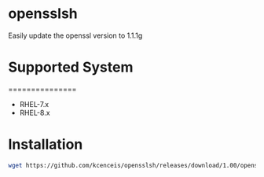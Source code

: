 # opensslsh
Easily update the openssl version to 1.1.1g

# Supported System
===============
- RHEL-7.x
- RHEL-8.x

Installation
============
```bash
wget https://github.com/kcenceis/opensslsh/releases/download/1.00/openssl.sh && bash openssl.sh
